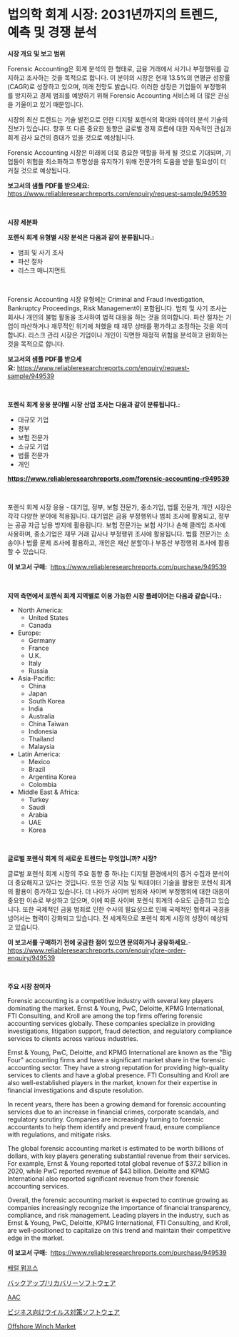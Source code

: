 <p><h1>법의학 회계 시장: 2031년까지의 트렌드, 예측 및 경쟁 분석</h1></p><p><strong>시장 개요 및 보고 범위</strong></p>
<p><p>Forensic Accounting은 회계 분석의 한 형태로, 금융 거래에서 사기나 부정행위를 감지하고 조사하는 것을 목적으로 합니다. 이 분야의 시장은 현재 13.5%의 연평균 성장률(CAGR)로 성장하고 있으며, 미래 전망도 밝습니다. 이러한 성장은 기업들이 부정행위를 방지하고 경제 범죄를 예방하기 위해 Forensic Accounting 서비스에 더 많은 관심을 기울이고 있기 때문입니다.</p><p>시장의 최신 트렌드는 기술 발전으로 인한 디지털 포렌식의 확대와 데이터 분석 기술의 진보가 있습니다. 향후 또 다른 중요한 동향은 글로벌 경제 흐름에 대한 지속적인 관심과 회계 감사 요건의 증대가 있을 것으로 예상됩니다.</p><p>Forensic Accounting 시장은 미래에 더욱 중요한 역할을 하게 될 것으로 기대되며, 기업들이 위험을 최소화하고 투명성을 유지하기 위해 전문가의 도움을 받을 필요성이 더 커질 것으로 예상됩니다.</p></p>
<p><strong>보고서의 샘플 PDF를 받으세요:</strong> <a href="https://www.reliableresearchreports.com/enquiry/request-sample/949539">https://www.reliableresearchreports.com/enquiry/request-sample/949539</a></p>
<p>&nbsp;</p>
<p><strong>시장 세분화</strong></p>
<p><strong>포렌식 회계 유형별 시장 분석은 다음과 같이 분류됩니다.:</strong></p>
<p><ul><li>범죄 및 사기 조사</li><li>파산 절차</li><li>리스크 매니지먼트</li></ul></p>
<p>&nbsp;</p>
<p><p>Forensic Accounting 시장 유형에는 Criminal and Fraud Investigation, Bankruptcy Proceedings, Risk Management이 포함됩니다. 범죄 및 사기 조사는 회사나 개인의 불법 활동을 조사하여 법적 대응을 하는 것을 의미합니다. 파산 절차는 기업이 파산하거나 재무적인 위기에 처했을 때 재무 상태를 평가하고 조정하는 것을 의미합니다. 리스크 관리 시장은 기업이나 개인이 직면한 재정적 위험을 분석하고 완화하는 것을 목적으로 합니다.</p></p>
<p><strong>보고서의 샘플 PDF를 받으세요:</strong>&nbsp;<a href="https://www.reliableresearchreports.com/enquiry/request-sample/949539">https://www.reliableresearchreports.com/enquiry/request-sample/949539</a></p>
<p>&nbsp;</p>
<p><strong> 포렌식 회계 응용 분야별 시장 산업 조사는 다음과 같이 분류됩니다.:</strong></p>
<p><ul><li>대규모 기업</li><li>정부</li><li>보험 전문가</li><li>소규모 기업</li><li>법률 전문가</li><li>개인</li></ul></p>
<p><strong><a href="https://www.reliableresearchreports.com/forensic-accounting-r949539">https://www.reliableresearchreports.com/forensic-accounting-r949539</a></strong></p>
<p>&nbsp;</p>
<p><p>포렌식 회계 시장 응용 - 대기업, 정부, 보험 전문가, 중소기업, 법률 전문가, 개인 시장은 각각 다양한 분야에 적용됩니다. 대기업은 금융 부정행위나 범죄 조사에 활용되고, 정부는 공공 자금 남용 방지에 활용됩니다. 보험 전문가는 보험 사기나 손해 클레임 조사에 사용하며, 중소기업은 재무 거래 감사나 부정행위 조사에 활용됩니다. 법률 전문가는 소송이나 법률 문제 조사에 활용하고, 개인은 재산 분할이나 부동산 부정행위 조사에 활용할 수 있습니다.</p></p>
<p><strong>이 보고서 구매:</strong>&nbsp; <a href="https://www.reliableresearchreports.com/purchase/949539">https://www.reliableresearchreports.com/purchase/949539</a></p>
<p>&nbsp;</p>
<p><strong>지역 측면에서 포렌식 회계 지역별로 이용 가능한 시장 플레이어는 다음과 같습니다.:</strong></p>
<p><ul>
    <li>
        North America:
        <ul>
            <li>United States</li>
            <li>Canada</li>
        </ul>
    </li>
    <li>
        Europe:
        <ul>
            <li>Germany</li>
            <li>France</li>
            <li>U.K.</li>
            <li>Italy</li>
            <li>Russia</li>
        </ul>
    </li>
    <li>
        Asia-Pacific:
        <ul>
            <li>China</li>
            <li>Japan</li>
            <li>South Korea</li>
            <li>India</li>
            <li>Australia</li>
            <li>China Taiwan</li>
            <li>Indonesia</li>
            <li>Thailand</li>
            <li>Malaysia</li>
        </ul>
    </li>
    <li>
        Latin America:
        <ul>
            <li>Mexico</li>
            <li>Brazil</li>
            <li>Argentina Korea</li>
            <li>Colombia</li>
        </ul>
    </li>
    <li>
        Middle East & Africa:
        <ul>
            <li>Turkey</li>
            <li>Saudi</li>
            <li>Arabia</li>
            <li>UAE</li>
            <li>Korea</li>
        </ul>
    </li>
    </ul></p>
<p>&nbsp;</p>
<p><strong>글로벌 포렌식 회계 의 새로운 트렌드는 무엇입니까? 시장?</strong></p>
<p><p>글로벌 포렌식 회계 시장의 주요 동향 중 하나는 디지털 환경에서의 증거 수집과 분석이 더 중요해지고 있다는 것입니다. 또한 인공 지능 및 빅데이터 기술을 활용한 포렌식 회계의 활용이 증가하고 있습니다. 더 나아가 사이버 범죄와 사이버 부정행위에 대한 대응이 중요한 이슈로 부상하고 있으며, 이에 따른 사이버 포렌식 회계의 수요도 급증하고 있습니다. 또한 국제적인 금융 범죄로 인한 수사의 필요성으로 인해 국제적인 협력과 국경을 넘어서는 협력이 강화되고 있습니다. 전 세계적으로 포렌식 회계 시장의 성장이 예상되고 있습니다.</p></p>
<p><strong>이 보고서를 구매하기 전에 궁금한 점이 있으면 문의하거나 공유하세요.</strong>- <a href="https://www.reliableresearchreports.com/enquiry/pre-order-enquiry/949539">https://www.reliableresearchreports.com/enquiry/pre-order-enquiry/949539</a></p>
<p>&nbsp;</p>
<p><strong>주요 시장 참여자</strong></p>
<p><p>Forensic accounting is a competitive industry with several key players dominating the market. Ernst & Young, PwC, Deloitte, KPMG International, FTI Consulting, and Kroll are among the top firms offering forensic accounting services globally. These companies specialize in providing investigations, litigation support, fraud detection, and regulatory compliance services to clients across various industries.</p><p>Ernst & Young, PwC, Deloitte, and KPMG International are known as the "Big Four" accounting firms and have a significant market share in the forensic accounting sector. They have a strong reputation for providing high-quality services to clients and have a global presence. FTI Consulting and Kroll are also well-established players in the market, known for their expertise in financial investigations and dispute resolution.</p><p>In recent years, there has been a growing demand for forensic accounting services due to an increase in financial crimes, corporate scandals, and regulatory scrutiny. Companies are increasingly turning to forensic accountants to help them identify and prevent fraud, ensure compliance with regulations, and mitigate risks.</p><p>The global forensic accounting market is estimated to be worth billions of dollars, with key players generating substantial revenue from their services. For example, Ernst & Young reported total global revenue of $37.2 billion in 2020, while PwC reported revenue of $43 billion. Deloitte and KPMG International also reported significant revenue from their forensic accounting services.</p><p>Overall, the forensic accounting market is expected to continue growing as companies increasingly recognize the importance of financial transparency, compliance, and risk management. Leading players in the industry, such as Ernst & Young, PwC, Deloitte, KPMG International, FTI Consulting, and Kroll, are well-positioned to capitalize on this trend and maintain their competitive edge in the market.</p></p>
<p><strong>이 보고서 구매:</strong>&nbsp;&nbsp;<a href="https://www.reliableresearchreports.com/purchase/949539">https://www.reliableresearchreports.com/purchase/949539</a></p>
<p><p><a href="https://medium.com/@leatharoan20231/%EB%B0%B0%EB%9F%B4-%ED%8E%8C%ED%94%84-%EC%8B%9C%EC%9E%A5-%EB%8F%99%ED%96%A5-%EB%B0%8F-%EC%8B%9C%EC%9E%A5-%EB%B6%84%EC%84%9D%EC%9D%80-2024%EB%85%84%EB%B6%80%ED%84%B0-2031%EB%85%84%EA%B9%8C%EC%A7%80-%EC%98%88%EC%B8%A1%EB%90%A9%EB%8B%88%EB%8B%A4-857163fb5ff3">배럴 펌프스</a></p><p><a href="https://medium.com/@isomgleason2023/%E3%83%90%E3%83%83%E3%82%AF%E3%82%A2%E3%83%83%E3%83%97%E3%83%AA%E3%82%AB%E3%83%90%E3%83%AA%E3%83%BC%E3%82%BD%E3%83%95%E3%83%88%E3%82%A6%E3%82%A7%E3%82%A2%E5%B8%82%E5%A0%B4%E3%81%AE%E3%83%A1%E3%83%88%E3%83%AA%E3%82%AF%E3%82%B9%E3%82%92%E3%83%87%E3%82%B3%E3%83%BC%E3%83%89%E3%81%99%E3%82%8B-%E5%B8%82%E5%A0%B4%E3%82%B7%E3%82%A7%E3%82%A2-%E3%83%88%E3%83%AC%E3%83%B3%E3%83%89-%E6%88%90%E9%95%B7%E3%83%91%E3%82%BF%E3%83%BC%E3%83%B3-277a72045876">バックアップ/リカバリーソフトウェア</a></p><p><a href="https://medium.com/@ronnyreilly2022/aac-%EC%8B%9C%EC%9E%A5-%EA%B7%9C%EB%AA%A8-%EC%8B%9C%EC%9E%A5-%EC%A0%84%EB%A7%9D-%EB%B0%8F-%EC%8B%9C%EC%9E%A5-%EC%98%88%EC%B8%A1-2024%EB%85%84%EB%B6%80%ED%84%B0-2031%EB%85%84%EA%B9%8C%EC%A7%80-1a8d4977d0b6">AAC</a></p><p><a href="https://medium.com/@josephee58/%E3%83%93%E3%82%B8%E3%83%8D%E3%82%B9%E5%90%91%E3%81%91%E3%82%A6%E3%82%A4%E3%83%AB%E3%82%B9%E5%AF%BE%E7%AD%96%E3%82%BD%E3%83%95%E3%83%88%E3%82%A6%E3%82%A7%E3%82%A2%E3%81%AE%E5%B8%82%E5%A0%B4%E8%A6%8F%E6%A8%A1-cagr-%E3%83%88%E3%83%AC%E3%83%B3%E3%83%89-2024%E5%B9%B4-2030%E5%B9%B4-9b9b1c304361">ビジネス向けウイルス対策ソフトウェア</a></p><p><a href="https://github.com/WillieWoodard/Market-Research-Report-List-4/blob/main/offshore-winch-market.md">Offshore Winch Market</a></p></p>